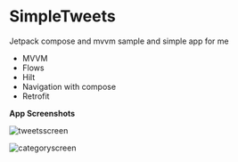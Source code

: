 # SimpleTweets
Jetpack compose and mvvm sample and simple app for me
- MVVM
- Flows
- Hilt
- Navigation with compose
- Retrofit

**App Screenshots**

![tweetsscreen](https://github.com/patthhar/SimpleTweets/assets/128719760/c54e21f2-d742-4973-acb3-0f0d0bb3c17a)

![categoryscreen](https://github.com/patthhar/SimpleTweets/assets/128719760/61c840a7-201f-438e-8d51-fc4af4bbca60)



